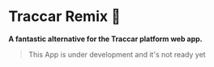 # Traccar Remix 🚀

<b> A fantastic alternative for the Traccar platform web app.</b>

> This App is under development and it's not ready yet
